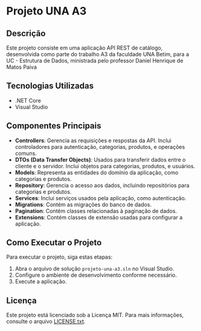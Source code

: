 
# Projeto UNA A3

## Descrição

Este projeto consiste em uma aplicação API REST de catálogo, desenvolvida como parte do trabalho A3 da faculdade UNA Betim, para a UC - Estrutura de Dados, ministrada pelo professor Daniel Henrique de Matos Paiva

## Tecnologias Utilizadas

-   .NET Core
-   Visual Studio

## Componentes Principais

-   **Controllers**: Gerencia as requisições e respostas da API. Inclui controladores para autenticação, categorias, produtos, e operações comuns.
-   **DTOs (Data Transfer Objects)**: Usados para transferir dados entre o cliente e o servidor. Inclui objetos para categorias, produtos, e usuários.
-   **Models**: Representa as entidades do domínio da aplicação, como categorias e produtos.
-   **Repository**: Gerencia o acesso aos dados, incluindo repositórios para categorias e produtos.
-   **Services**: Inclui serviços usados pela aplicação, como autenticação.
-   **Migrations**: Contém as migrações do banco de dados.
-   **Pagination**: Contém classes relacionadas à paginação de dados.
-   **Extensions**: Contém classes de extensão usadas para configurar a aplicação.

## Como Executar o Projeto

Para executar o projeto, siga estas etapas:

1.  Abra o arquivo de solução `projeto-una-a3.sln` no Visual Studio.
2.  Configure o ambiente de desenvolvimento conforme necessário.
3.  Execute a aplicação.

## Licença

Este projeto está licenciado sob a Licença MIT. Para mais informações, consulte o arquivo [LICENSE.txt](https://chat.openai.com/c/LICENSE.txt).

